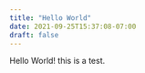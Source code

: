 ```yaml
---
title: "Hello World"
date: 2021-09-25T15:37:08-07:00
draft: false
---
```


Hello World!  this is a test.
